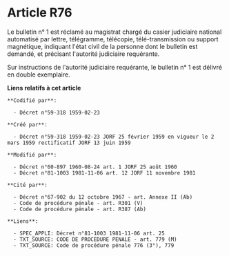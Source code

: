 # Article R76

Le bulletin n° 1 est réclamé au magistrat chargé du casier judiciaire national automatisé par lettre, télégramme, télécopie,
télé-transmission ou support magnétique, indiquant l'état civil de la personne dont le bulletin est demandé, et précisant
l'autorité judiciaire requérante.

Sur instructions de l'autorité judiciaire requérante, le bulletin n° 1 est délivré en double exemplaire.

**Liens relatifs à cet article**

	**Codifié par**:

	  - Décret n°59-318 1959-02-23

	**Créé par**:

	  - Décret n°59-318 1959-02-23 JORF 25 février 1959 en vigueur le 2 mars 1959 rectificatif JORF 13 juin 1959

	**Modifié par**:

	  - Décret n°60-897 1960-08-24 art. 1 JORF 25 août 1960
	  - Décret n°81-1003 1981-11-06 art. 12 JORF 11 novembre 1981

	**Cité par**:

	  - Décret n°67-902 du 12 octobre 1967 - art. Annexe II (Ab)
	  - Code de procédure pénale - art. R301 (V)
	  - Code de procédure pénale - art. R387 (Ab)

	**Liens**:

	  - SPEC_APPLI: Décret n°81-1003 1981-11-06 art. 25
	  - TXT_SOURCE: CODE DE PROCEDURE PENALE - art. 779 (M)
	  - TXT_SOURCE: Code de procédure pénale 776 (3°), 779
